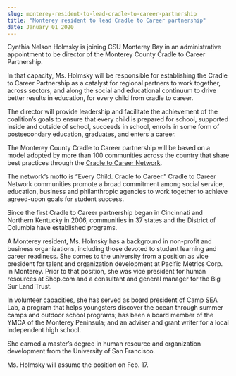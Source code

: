 ```yaml
---
slug: monterey-resident-to-lead-cradle-to-career-partnership
title: "Monterey resident to lead Cradle to Career partnership"
date: January 01 2020
---
```


 
<p>
  Cynthia Nelson Holmsky is joining CSU Monterey Bay in an administrative
  appointment to be director of the Monterey County Cradle to Career
  Partnership.
</p>
<p>
  In that capacity, Ms. Holmsky will be responsible for establishing the Cradle
  to Career Partnership as a catalyst for regional partners to work together,
  across sectors, and along the social and educational continuum to drive better
  results in education, for every child from cradle to career.
</p>
<p>
  The director will provide leadership and facilitate the achievement of the
  coalition’s goals to ensure that every child is prepared for school, supported
  inside and outside of school, succeeds in school, enrolls in some form of
  postsecondary education, graduates, and enters a career.
</p>
<p>
  The Monterey County Cradle to Career partnership will be based on a model
  adopted by more than 100 communities across the country that share best
  practices through the
  <a href="https://www.strivetogether.org/cradle-career-network"
    >Cradle to Career Network</a
  >.
</p>
<p>
  The network’s motto is “Every Child. Cradle to Career.” Cradle to Career
  Network communities promote a broad commitment among social service,
  education, business and philanthropic agencies to work together to achieve
  agreed-upon goals for student success.
</p>
<p>
  Since the first Cradle to Career partnership began in Cincinnati and Northern
  Kentucky in 2006, communities in 37 states and the District of Columbia have
  established programs.
</p>
<p>
  A Monterey resident, Ms. Holmsky has a background in non-profit and business
  organizations, including those devoted to student learning and career
  readiness. She comes to the university from a position as vice president for
  talent and organization development at Pacific Metrics Corp. in Monterey.
  Prior to that position, she was vice president for human resources at Shop.com
  and a consultant and general manager for the Big Sur Land Trust.
</p>
<p>
  In volunteer capacities, she has served as board president of Camp SEA Lab, a
  program that helps youngsters discover the ocean through summer camps and
  outdoor school programs; has been a board member of the YMCA of the Monterey
  Peninsula; and an adviser and grant writer for a local independent high
  school.
</p>
<p>
  She earned a master’s degree in human resource and organization development
  from the University of San Francisco.
</p>
<p>Ms. Holmsky will assume the position on Feb. 17.</p>
 
